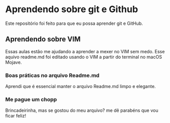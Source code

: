 # Aprendendo sobre git e Github
Este repositório foi feito para que eu possa aprender git e GitHub.

## Aprendendo sobre VIM
Essas aulas estão me ajudando a aprender a mexer no VIM sem medo. Esse aquivo readme.md foi editado usando o VIM a partir do terminal no macOS Mojave.

### Boas práticas no arquivo Readme.md
Aprendi que é essencial manter o arquivo Readme.md limpo e elegante.

### Me pague um chopp
Brincadeirinha, mas se gostou do meu arquivo? me dê parabéns que vou ficar feliz!
